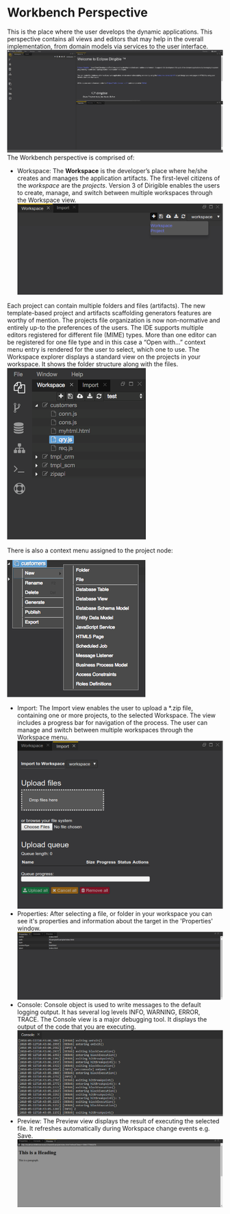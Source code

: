 # Workbench Perspective
This is the place where the user develops the dynamic applications. This perspective contains all views and editors that may help in the overall implementation, from domain models via services to the user interface.
![Workspace](workbench.png)
The Workbench perspective is comprised of:

 - Workspace:
 The **Workspace** is the developer’s place where he/she creates and manages the application artifacts. The first-level citizens of the _workspace_ are the _projects_. Version 3 of Dirigible enables the users to create, manage, and switch between multiple workspaces through the Workspace view. 
![CreateWorkspace](create.png)

Each project can contain multiple folders and files (artifacts). The new template-based project and artifacts scaffolding generators features are worthy of mention. The projects file organization is now non-normative and entirely up-to the preferences of the users. The IDE supports multiple editors registered for different file (MIME) types. More than one editor can be registered for one file type and in this case a “Open with…” context menu entry is rendered for the user to select, which one to use.
The Workspace explorer displays a standard view on the projects in your workspace. It shows the folder structure along with the files.
![WorkspaceView](ide_view_workspace.png)

There is also a context menu assigned to the project node:

![WorkspaceView](ide_workspace_menu_new.png)
 - Import:
 The Import view enables the user to upload a *.zip file, containing one or more projects, to the selected Workspace. The view includes a progress bar for navigation of the process. The user can manage and switch between multiple workspaces through the Workspace menu.
 ![Import](import2.png)
 - Properties:
 After selecting a file, or folder in your workspace you can see it's properties and information about the target in the 'Properties' window.
 ![Properties](properties.png)
 - Console:
 Console object is used to write messages to the default logging output. It has several log levels INFO, WARNING, ERROR, TRACE. The Console view is a major debugging tool. It displays the output of the code that you are executing.
 ![Console](console.png)
 - Preview:
 The Preview view displays the result of executing the selected file. It refreshes automatically during Workspace change events e.g. Save.
 ![Preview](preview.png)
